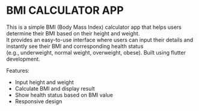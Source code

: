 # BMI CALCULATOR APP
This is a simple BMI (Body Mass Index) calculator app that helps users determine their BMI based on their height and weight.</br>
It provides an easy-to-use interface where users can input their details and instantly see their BMI and corresponding health status</br>
(e.g., underweight, normal weight, overweight, obese). Built using flutter development.

Features:

* Input height and weight
* Calculate BMI and display result
* Show health status based on BMI value
* Responsive design
